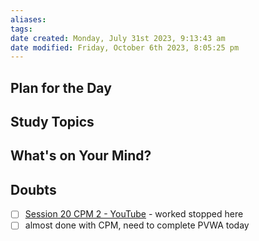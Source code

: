 ```yaml
---
aliases: 
tags: 
date created: Monday, July 31st 2023, 9:13:43 am
date modified: Friday, October 6th 2023, 8:05:25 pm
---
```


## Plan for the Day

## Study Topics

## What's on Your Mind?

## Doubts

- [ ] [Session 20 CPM 2 - YouTube](https://www.youtube.com/watch?v=1K07sGrUukg&t=3224s) - worked stopped here  
- [ ] almost done with CPM, need to complete PVWA today  